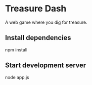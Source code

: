 # Treasure Dash
A web game where you dig for treasure.

## Install dependencies
npm install

## Start development server
node app.js